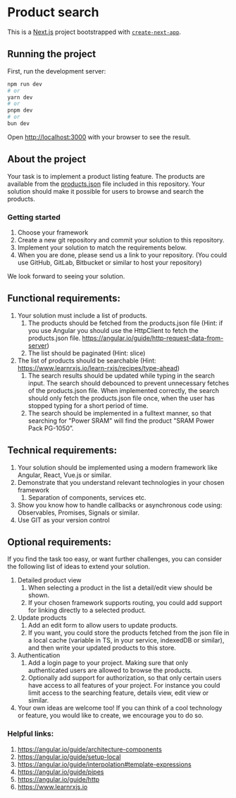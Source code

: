 # Product search
This is a [Next.js](https://nextjs.org) project bootstrapped with [`create-next-app`](https://nextjs.org/docs/app/api-reference/cli/create-next-app).

## Running the project

First, run the development server:

```bash
npm run dev
# or
yarn dev
# or
pnpm dev
# or
bun dev
```

Open [http://localhost:3000](http://localhost:3000) with your browser to see the result.

## About the project

Your task is to implement a product listing feature. The products are available from the [products.json](https://raw.githubusercontent.com/servicepos/projectsearch/0f840c4a3793eca4f0c22141238f02373bbe49ea/products.json) file included in this repository. Your solution should make it possible for users to browse and search the products.

### Getting started
1. Choose your framework
2. Create a new git repository and commit your solution to this repository.
3. Implement your solution to match the requirements below.
4. When you are done, please send us a link to your repository. (You could use GitHub, GitLab, Bitbucket or similar to host your repository)

We look forward to seeing your solution.

## Functional requirements:
1. Your solution must include a list of products.
    1. The products should be fetched from the products.json file (Hint: if you use Angular you should use the HttpClient to fetch the products.json file. https://angular.io/guide/http-request-data-from-server)
    2. The list should be paginated (Hint: slice)
2. The list of products should be searchable (Hint: https://www.learnrxjs.io/learn-rxjs/recipes/type-ahead)
    1. The search results should be updated while typing in the search input. The search should debounced to prevent unnecessary fetches of the products.json file. When implemented correctly, the search should only fetch the products.json file once, when the user has stopped typing for a short period of time.
    2. The search should be implemented in a fulltext manner, so that searching for "Power SRAM" will find the product "SRAM Power Pack PG-1050”.

## Technical requirements:

1. Your solution should be implemented using a modern framework like Angular, React, Vue.js or similar.
2. Demonstrate that you understand relevant technologies in your chosen framework
    1. Separation of components, services etc.
3. Show you know how to handle callbacks or asynchronous code using: Observables, Promises, Signals or similar.
4. Use GIT as your version control

## Optional requirements:

If you find the task too easy, or want further challenges, you can consider the following list of ideas to extend your solution.

1. Detailed product view
    1. When selecting a product in the list a detail/edit view should be shown.
    2. If your chosen framework supports routing, you could add support for linking directly to a selected product.
2. Update products
    1. Add an edit form to allow users to update products.
    2. If you want, you could store the products fetched from the json file in a local cache (variable in TS, in your service, indexedDB or similar), and then write your updated products to this store.
3. Authentication
    1. Add a login page to your project. Making sure that only authenticated users are allowed to browse the products.
    2. Optionally add support for authorization, so that only certain users have access to all features of your project. For instance you could limit access to the searching feature, details view, edit view or similar.
4. Your own ideas are welcome too! If you can think of a cool technology or feature, you would like to create, we encourage you to do so.

### Helpful links:

1. https://angular.io/guide/architecture-components
2. https://angular.io/guide/setup-local
3. https://angular.io/guide/interpolation#template-expressions
4. https://angular.io/guide/pipes
5. https://angular.io/guide/http
6. https://www.learnrxjs.io

